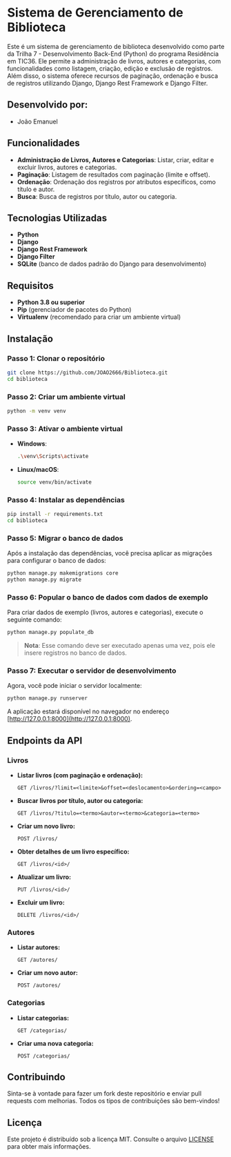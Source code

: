 # Sistema de Gerenciamento de Biblioteca

Este é um sistema de gerenciamento de biblioteca desenvolvido como parte da Trilha 7 - Desenvolvimento Back-End (Python) do programa Residência em TIC36. Ele permite a administração de livros, autores e categorias, com funcionalidades como listagem, criação, edição e exclusão de registros. Além disso, o sistema oferece recursos de paginação, ordenação e busca de registros utilizando Django, Django Rest Framework e Django Filter.

## Desenvolvido por:
- João Emanuel
   
## Funcionalidades

- **Administração de Livros, Autores e Categorias**: Listar, criar, editar e excluir livros, autores e categorias.
- **Paginação**: Listagem de resultados com paginação (limite e offset).
- **Ordenação**: Ordenação dos registros por atributos específicos, como título e autor.
- **Busca**: Busca de registros por título, autor ou categoria.

## Tecnologias Utilizadas

- **Python**
- **Django**
- **Django Rest Framework**
- **Django Filter**
- **SQLite** (banco de dados padrão do Django para desenvolvimento)

## Requisitos

- **Python 3.8 ou superior**
- **Pip** (gerenciador de pacotes do Python)
- **Virtualenv** (recomendado para criar um ambiente virtual)

## Instalação

### Passo 1: Clonar o repositório

```bash
git clone https://github.com/JOAO2666/Biblioteca.git
cd biblioteca
```

### Passo 2: Criar um ambiente virtual

```bash
python -m venv venv
```

### Passo 3: Ativar o ambiente virtual

- **Windows**:

  ```bash
  .\venv\Scripts\activate
  ```

- **Linux/macOS**:

  ```bash
  source venv/bin/activate
  ```

### Passo 4: Instalar as dependências

```bash
pip install -r requirements.txt
cd biblioteca
```

### Passo 5: Migrar o banco de dados

Após a instalação das dependências, você precisa aplicar as migrações para configurar o banco de dados:

```bash
python manage.py makemigrations core
python manage.py migrate
```

### Passo 6: Popular o banco de dados com dados de exemplo

Para criar dados de exemplo (livros, autores e categorias), execute o seguinte comando:

```bash
python manage.py populate_db
```

> **Nota**: Esse comando deve ser executado apenas uma vez, pois ele insere registros no banco de dados.

### Passo 7: Executar o servidor de desenvolvimento

Agora, você pode iniciar o servidor localmente:

```bash
python manage.py runserver
```

A aplicação estará disponível no navegador no endereço [http://127.0.0.1:8000](http://127.0.0.1:8000).

## Endpoints da API

### Livros

- **Listar livros (com paginação e ordenação):**
  ```
  GET /livros/?limit=<limite>&offset=<deslocamento>&ordering=<campo>
  ```

- **Buscar livros por título, autor ou categoria:**
  ```
  GET /livros/?titulo=<termo>&autor=<termo>&categoria=<termo>
  ```

- **Criar um novo livro:**
  ```
  POST /livros/
  ```

- **Obter detalhes de um livro específico:**
  ```
  GET /livros/<id>/
  ```

- **Atualizar um livro:**
  ```
  PUT /livros/<id>/
  ```

- **Excluir um livro:**
  ```
  DELETE /livros/<id>/
  ```

### Autores

- **Listar autores:**
  ```
  GET /autores/
  ```

- **Criar um novo autor:**
  ```
  POST /autores/
  ```

### Categorias

- **Listar categorias:**
  ```
  GET /categorias/
  ```

- **Criar uma nova categoria:**
  ```
  POST /categorias/
  ```

## Contribuindo

Sinta-se à vontade para fazer um fork deste repositório e enviar pull requests com melhorias. Todos os tipos de contribuições são bem-vindos!

## Licença

Este projeto é distribuído sob a licença MIT. Consulte o arquivo [LICENSE](LICENSE) para obter mais informações.
